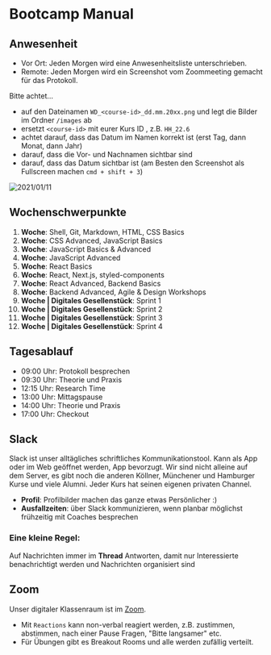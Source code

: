 # Bootcamp Manual

## Anwesenheit

- Vor Ort: Jeden Morgen wird eine Anwesenheitsliste unterschrieben.
- Remote: Jeden Morgen wird ein Screenshot vom Zoommeeting gemacht für das Protokoll.

Bitte achtet...

- auf den Dateinamen `WD_<course-id>_dd.mm.20xx.png` und legt die Bilder im Ordner `/images` ab
- ersetzt `<course-id>` mit eurer Kurs ID , z.B. `HH_22.6`
- achtet darauf, dass das Datum im Namen korrekt ist (erst Tag, dann Monat, dann Jahr)
- darauf, dass die Vor- und Nachnamen sichtbar sind
- darauf, dass das Datum sichtbar ist (am Besten den Screenshot als Fullscreen machen `cmd + shift + 3`)

![2021/01/11](../images/WD_HH_21.1_dd.mm.20xx.png)

## Wochenschwerpunkte

1. **Woche**: Shell, Git, Markdown, HTML, CSS Basics
1. **Woche**: CSS Advanced, JavaScript Basics
1. **Woche**: JavaScript Basics & Advanced
1. **Woche**: JavaScript Advanced
1. **Woche**: React Basics
1. **Woche**: React, Next.js, styled-components
1. **Woche**: React Advanced, Backend Basics
1. **Woche**: Backend Advanced, Agile & Design Workshops
1. **Woche | Digitales Gesellenstück**: Sprint 1
1. **Woche | Digitales Gesellenstück**: Sprint 2
1. **Woche | Digitales Gesellenstück**: Sprint 3
1. **Woche | Digitales Gesellenstück**: Sprint 4

## Tagesablauf

- 09:00 Uhr: Protokoll besprechen
- 09:30 Uhr: Theorie und Praxis
- 12:15 Uhr: Research Time
- 13:00 Uhr: Mittagspause
- 14:00 Uhr: Theorie und Praxis
- 17:00 Uhr: Checkout

## Slack

Slack ist unser alltägliches schriftliches Kommunikationstool. Kann als App oder im Web geöffnet werden, App bevorzugt. Wir sind nicht alleine auf dem Server, es gibt noch die anderen Köllner, Münchener und Hamburger Kurse und viele Alumni. Jeder Kurs hat seinen eigenen privaten Channel.

- **Profil**: Profilbilder machen das ganze etwas Persönlicher :)
- **Ausfallzeiten**: über Slack kommunizieren, wenn planbar möglichst frühzeitig mit Coaches besprechen

### Eine kleine Regel:

Auf Nachrichten immer im **Thread** Antworten, damit nur Interessierte benachrichtigt werden und Nachrichten organisiert sind

## Zoom

Unser digitaler Klassenraum ist im [Zoom](https://learn.neuefische.de).

- Mit `Reactions` kann non-verbal reagiert werden, z.B. zustimmen, abstimmen, nach einer Pause Fragen, "Bitte langsamer" etc.
- Für Übungen gibt es Breakout Rooms und alle werden zufällig verteilt.
